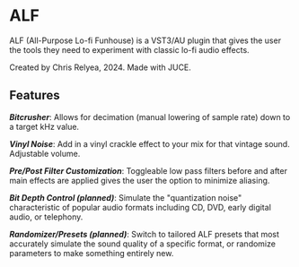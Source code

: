 # ALF 
ALF (All-Purpose Lo-fi Funhouse) is a VST3/AU plugin that gives the user the tools they need to experiment with classic lo-fi audio effects.

Created by Chris Relyea, 2024. Made with JUCE.

## Features

***Bitcrusher***: Allows for decimation (manual lowering of sample rate) down to a target kHz value.

***Vinyl Noise***: Add in a vinyl crackle effect to your mix for that vintage sound. Adjustable volume.

***Pre/Post Filter Customization***: Toggleable low pass filters before and after main effects are applied gives the user the option to minimize aliasing.

***Bit Depth Control (planned)***: Simulate the "quantization noise" characteristic of popular audio formats including CD, DVD, early digital audio, or telephony.

***Randomizer/Presets (planned)***: Switch to tailored ALF presets that most accurately simulate the sound quality of a specific format, or randomize parameters to make something entirely new.
